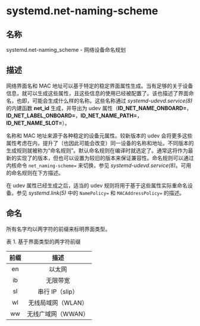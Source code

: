 # systemd.net-naming-scheme

## 名称

systemd.net-naming_scheme - 网络设备命名规划

## 描述

网络界面名和 MAC 地址可以基于特定的稳定界面属性生成。当有足够的关于设备信息，就可以生成这些属性，且这些信息的使用已经被配置了。该也描述了界面命名，也即，可能会生成什么样的名称。这些名称通过 *systemd-udevd.service(8)* 的内建函数 **net_id** 生成，并导出为 udev 属性（**ID_NET_NAME_ONBOARD=**，**ID_NET_LABEL_ONBOARD=**，**ID_NET_NAME_PATH=**，**ID_NET_NAME_SLOT=**）。

名称和 MAC 地址来源于各种稳定的设备元属性。较新版本的 udev 会将更多这些属性考虑在内，提升了（也因此可能会改变）同一设备的名称和地址。不同版本的生成规则就被称为“命名规则”。默认命名规则在编译时就选定了。通常这将作为最新的实现了的版本，但也可以设置为较旧的版本来保证兼容性。命名规则可以通过内核命令 `net_naming-scheme=` 来切换，参见 *systemd-udevd.service(8)*。可用的命名规则在下方描述。

在 udev 属性已经生成之后，适当的 udev 规则将用于基于这些属性实际重命名设备。参见 *systemd.link(5)* 中的 `NamePolicy=` 和 `MACAddressPolicy=` 的描述。

## 命名

所有名字均以两字符的前缀来标明界面类型。

表 1. 基于界面类型的两字符前缀

| 前缀  |        描述        |
| :---: | :----------------: |
|  en   |       以太网       |
|  ib   |      无限带宽      |
|  sl   |  串行 IP（slip）   |
|  wl   | 无线局域网（WLAN） |
|  ww   | 无线广域网（WWAN） |
